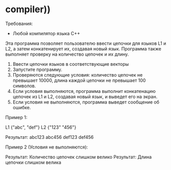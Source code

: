 # compiler))

Требования:
- Любой компилятор языка C++

Эта программа позволяет пользователю ввести цепочки для языков L1 и L2, а затем конкатенирует их, создавая новый язык. 
Программа также выполняет проверку на количество цепочек и их длину.

1. Ввести цепочки языков в соответствующие векторы
2. Запустите программу.
3. Проверяются следующие условия: количество цепочек не превышает 10000, длина каждой цепочки не превышает 100 символов.
4. Если условия выполняются, программа выполнит конкатенацию цепочек из L1 и L2, создавая новый язык, и выведет его на экран.
5. Если условия не выполняются, программа выведет сообщение об ошибке.

Пример 1:

L1 {"abc", "def"}
L2 {"123" "456"}

Результат: abc123 abc456 def123 def456

Пример 2 (Условия не выполняются):

Результат: Количество цепочек слишком велико
Результат: Длина цепочки слишком велика